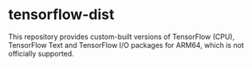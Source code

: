 # tensorflow-dist

This repository provides custom-built versions of TensorFlow (CPU), TensorFlow Text and TensorFlow I/O packages for ARM64, which is not officially supported.
